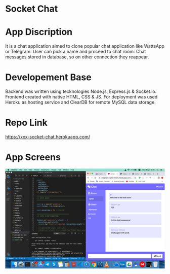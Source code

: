<h1>Socket Chat</h1>

# App Discription
It is a chat application aimed to clone popular chat application like WattsApp or Telegram. User can pick a name and proceed to chat room. Chat messages stored in database, so on other connection they reappear.

# Developement Base
Backend was written using tecknologies Node.js, Express.js & Socket.io. Frontend created with native HTML, CSS & JS. For deployment was used Heroku as hosting service and ClearDB for remote MySQL data storage.

# Repo Link
https://xxx-socket-chat.herokuapp.com/

# App Screens
<img src="./screen.png" alt="" />